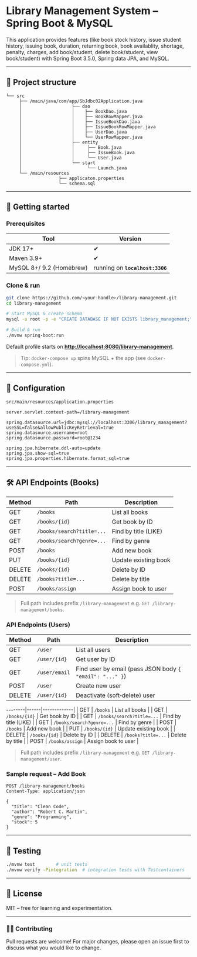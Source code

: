 # Library Management System – Spring Boot & MySQL

This application provides features (like book stock history, issue student history, issuing book, duration, returning book, book availablity, shortage, penalty, charges, add book/student, delete book/student, view book/student) with Spring Boot 3.5.0, Spring data JPA, and MySQL.

---

## 📂 Project structure

```
└── src
     ├── /main/java/com/app/SbJdbc02Application.java
     │                   ├── dao
     │                   │    ├── BookDao.java                  
     │                   │    ├── BookRowMapper.java             
     │                   │    ├── IssueBookDao.java          
     │                   │    ├── IssueBookRowMapper.java     
     │                   │    ├── UserDao.java 
     │                   │    └── UserRowMapper.java         
     │                   ├── entity
     │                   │     ├── Book.java     
     │                   │     ├── IssueBook.java 
     │                   │     └── User.java 
     │                   └── start              
     │                         └── Launch.java
     └── /main/resources
                    ├── applicaton.properties 
                    └── schema.sql 
```

---

## 🚀 Getting started

### Prerequisites

| Tool                     | Version                         |
| ------------------------ | ------------------------------- |
| JDK 17+                  | ✔                               |
| Maven 3.9+               | ✔                               |
| MySQL 8+/ 9.2 (Homebrew) | running on **`localhost:3306`** |

### Clone & run

```bash
git clone https://github.com/<your-handle>/library-management.git
cd library-management

# Start MySQL & create schema
mysql -u root -p -e "CREATE DATABASE IF NOT EXISTS library_management;"

# Build & run
./mvnw spring-boot:run
```

Default profile starts on **[http://localhost:8080/library-management](http://localhost:8080/library-management)**.

> Tip: `docker-compose up` spins MySQL + the app (see `docker-compose.yml`).

---

## 🔑 Configuration

`src/main/resources/application.properties`

```properties
server.servlet.context-path=/library-management

spring.datasource.url=jdbc:mysql://localhost:3306/library_management?useSSL=false&allowPublicKeyRetrieval=true
spring.datasource.username=root
spring.datasource.password=root@1234

spring.jpa.hibernate.ddl-auto=update
spring.jpa.show-sql=true
spring.jpa.properties.hibernate.format_sql=true
```

---

## 🛠️ API Endpoints (Books)

| Method | Path                      | Description          |
| ------ | ------------------------- | -------------------- |
| GET    | `/books`                  | List all books       |
| GET    | `/books/{id}`             | Get book by ID       |
| GET    | `/books/search?title=...` | Find by title (LIKE) |
| GET    | `/books/search?genre=...` | Find by genre        |
| POST   | `/books`                  | Add new book         |
| PUT    | `/books/{id}`             | Update existing book |
| DELETE | `/books/{id}`             | Delete by ID         |
| DELETE | `/books?title=...`        | Delete by title      |
| POST   | `/books/assign`           | Assign book to user  |

> Full path includes prefix `/library-management` e.g. `GET /library-management/books`.

### API Endpoints (Users)

| Method | Path          | Description                                              |
| ------ | ------------- | -------------------------------------------------------- |
| GET    | `/user`       | List all users                                           |
| GET    | `/user/{id}`  | Get user by ID                                           |
| GET    | `/user/email` | Find user by email (pass JSON body `{ "email": "..." }`) |
| POST   | `/user`       | Create new user                                          |
| DELETE | `/user/{id}`  | Deactivate (soft‑delete) user                            |

\--------|------|-------------|
\| GET    | `/books` | List all books |
\| GET    | `/books/{id}` | Get book by ID |
\| GET    | `/books/search?title=...` | Find by title (LIKE) |
\| GET    | `/books/search?genre=...` | Find by genre |
\| POST   | `/books` | Add new book |
\| PUT    | `/books/{id}` | Update existing book |
\| DELETE | `/books/{id}` | Delete by ID |
\| DELETE | `/books?title=...` | Delete by title |
\| POST   | `/books/assign` | Assign book to user |

> Full path includes prefix `/library-management` e.g. `GET /library-management/user`.

### Sample request – Add Book

```http
POST /library-management/books
Content-Type: application/json

{
  "title": "Clean Code",
  "author": "Robert C. Martin",
  "genre": "Programming",
  "stock": 5
}
```

---

## 🧪 Testing

```bash
./mvnw test        # unit tests
./mvnw verify -Pintegration  # integration tests with Testcontainers
```

---

## 📜 License

MIT – free for learning and experimentation.

---

### 🙋‍♂️ Contributing

Pull requests are welcome! For major changes, please open an issue first to discuss what you would like to change.
